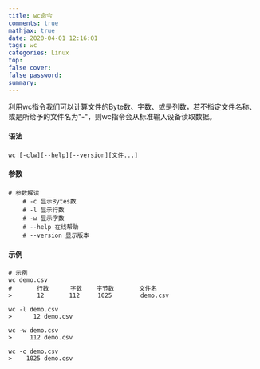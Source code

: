 ```yaml
---
title: wc命令
comments: true
mathjax: true
date: 2020-04-01 12:16:01
tags: wc
categories: Linux
top:
false cover:
false password:
summary:
---
```


利用wc指令我们可以计算文件的Byte数、字数、或是列数，若不指定文件名称、或是所给予的文件名为"-"，则wc指令会从标准输入设备读取数据。

#### 语法

```shell
wc [-clw][--help][--version][文件...]
```



#### 参数

```shell
# 参数解读
    # -c 显示Bytes数
    # -l 显示行数
    # -w 显示字数
    # --help 在线帮助
    # --version 显示版本

```



#### 示例

```shell
# 示例
wc demo.csv
#		行数		字数	  字节数		文件名
>       12     	 112     1025        demo.csv

wc -l demo.csv
>      12 demo.csv

wc -w demo.csv
>     112 demo.csv

wc -c demo.csv
>    1025 demo.csv
```


